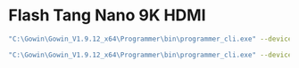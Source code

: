 # Flash Tang Nano 9K HDMI

<!-- To run bash command directly, use the Bash tool -->

<!-- SRAM (default, temporary - lost on power cycle) -->
```bash
"C:\Gowin\Gowin_V1.9.12_x64\Programmer\bin\programmer_cli.exe" --device GW1NR-9C --run 2 --fsFile "E:\OneDrive\Desktop\FPGA\TN9K+DVI_HDMI\impl\pnr\TN9K_HDMI_Video.fs"
```

<!-- Flash (permanent - survives power cycle) -->
```bash
"C:\Gowin\Gowin_V1.9.12_x64\Programmer\bin\programmer_cli.exe" --device GW1NR-9C --run 5 --fsFile "E:\OneDrive\Desktop\FPGA\TN9K+DVI_HDMI\impl\pnr\TN9K_HDMI_Video.fs"
```